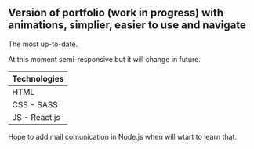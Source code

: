 ## Version of portfolio (work in progress) with animations, simplier, easier to use and navigate ##

The most up-to-date.

At this moment semi-responsive but it will change in future.


Technologies |
-------------|
HTML         |
CSS - SASS   |
JS - React.js|

  
  
Hope to add mail comunication in Node.js when will wtart to learn that.
